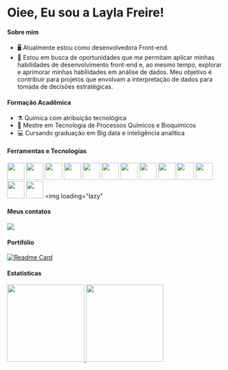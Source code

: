 # Oiee, Eu sou a Layla Freire!
#### Sobre mim
-  :desktop_computer: Atualmente estou como desenvolvedora Front-end.
- 👀 Estou em busca de oportunidades que me permitam aplicar minhas habilidades de desenvolvimento front-end e, ao mesmo tempo, explorar e aprimorar minhas habilidades em análise de dados. Meu objetivo é contribuir para projetos que envolvam a interpretação de dados para tomada de decisões estratégicas.
  
#### Formação Acadêmica
- :alembic: Química com atribuição tecnológica
- :test_tube: Mestre em Tecnologia de Processos Químicos e Bioquímicos
- :computer: Cursando graduação em Big data e inteligência analítica
  
#### Ferramentas e Tecnologias
<img loading="lazy" src="https://cdn.jsdelivr.net/gh/devicons/devicon/icons/html5/html5-original.svg" width="40" height="40"/> <img loading="lazy" src="https://cdn.jsdelivr.net/gh/devicons/devicon/icons/css3/css3-original.svg" width="40" height="40"/> <img loading="lazy" src="https://cdn.jsdelivr.net/gh/devicons/devicon/icons/javascript/javascript-original.svg" width="40" height="40"/> <img loading="lazy" src="https://cdn.jsdelivr.net/gh/devicons/devicon/icons/bootstrap/bootstrap-original.svg" width="40" height="40"/> <img loading="lazy" src="https://cdn.jsdelivr.net/gh/devicons/devicon/icons/canva/canva-original.svg" width="40" height="40"/> <img loading="lazy" src="https://cdn.jsdelivr.net/gh/devicons/devicon/icons/figma/figma-original.svg" width="40" height="40"/> <img loading="lazy" src="https://cdn.jsdelivr.net/gh/devicons/devicon/icons/github/github-original.svg" width="40" height="40"/> <img loading="lazy" src="https://cdn.jsdelivr.net/gh/devicons/devicon/icons/git/git-original.svg" width="40" height="40"/> <img loading="lazy" src="https://cdn.jsdelivr.net/gh/devicons/devicon/icons/trello/trello-plain.svg" width="40" height="40"/> <img loading="lazy" src="https://cdn.jsdelivr.net/gh/devicons/devicon/icons/python/python-original.svg" width="40" height="40"/> <img loading="lazy" src="https://cdn.jsdelivr.net/gh/devicons/devicon/icons/mysql/mysql-original.svg" width="40" height="40"/> <img loading="lazy" src="https://cdn.jsdelivr.net/gh/devicons/devicon/icons/react/react-original.svg" width="40" height="40"/> <img loading="lazy" src="https://cdn.jsdelivr.net/gh/devicons/devicon/icons/nestjs/nestjs-plain.svg" width="40" height="40"/> <img loading="lazy" 

#### Meus contatos
<div>
<a href="https://www.linkedin.com/in/layla-freire" target="_blank"><img loading="lazy" src="https://img.shields.io/badge/-LinkedIn-%230077B5?style=for-the-badge&logo=linkedin&logoColor=white" target="_blank"></a>   
</div>

#### Portifólio

[![Readme Card](https://github-readme-stats.vercel.app/api/pin/?username=layla-freire&repo=Portifolio&show_owner=true)](https://layla-freire.github.io/portifolio/)

#### Estatísticas
<div>
<a href="https://github.com/layla-freire">
<img loading="lazy" height="180em" src="https://github-readme-stats.vercel.app/api/top-langs/?username=layla-freire&layout=compact&langs_count=7"/>
<img loading="lazy" height="180em" src="https://github-readme-stats.vercel.app/api?username=layla-freire&show_icons=true&include_all_commits=true&count_private=true"/>
</div>
<!---
Layla-Freire/Layla-Freire is a ✨ special ✨ repository because its `README.md` (this file) appears on your GitHub profile.
You can click the Preview link to take a look at your changes.
--->
